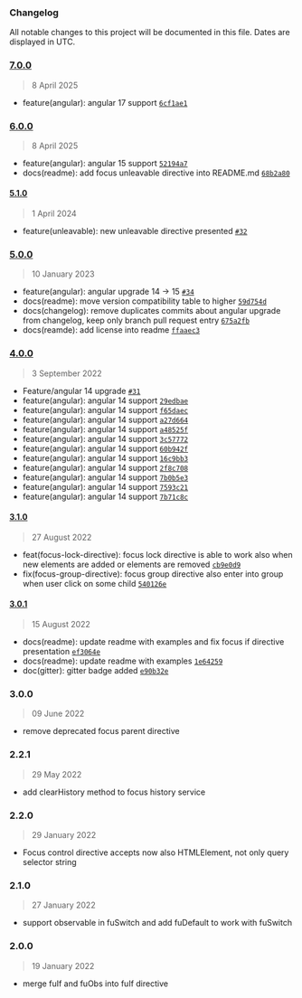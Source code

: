 ### Changelog

All notable changes to this project will be documented in this file. Dates are displayed in UTC.

### [7.0.0](https://github.com/Raiper34/ngx-focus-control/compare/6.0.0...7.0.0)

> 8 April 2025

- feature(angular): angular 17 support [`6cf1ae1`](https://github.com/Raiper34/ngx-focus-control/commit/6cf1ae181cffc8cc631420a8fe47844feecc9271)

### [6.0.0](https://github.com/Raiper34/ngx-focus-control/compare/5.1.0...6.0.0)

> 8 April 2025

- feature(angular): angular 15 support [`52194a7`](https://github.com/Raiper34/ngx-focus-control/commit/52194a7ec091b35ac477c0f777361b017aa8142a)
- docs(readme): add focus unleavable directive into README.md [`68b2a80`](https://github.com/Raiper34/ngx-focus-control/commit/68b2a805a0914652e75f38669e1faabc78a9e826)

#### [5.1.0](https://github.com/Raiper34/ngx-focus-control/compare/5.0.0...5.1.0)

> 1 April 2024

- feature(unleavable): new unleavable directive presented [`#32`](https://github.com/Raiper34/ngx-focus-control/issues/32)

### [5.0.0](https://github.com/Raiper34/ngx-focus-control/compare/4.0.0...5.0.0)

> 10 January 2023

- feature(angular): angular upgrade 14 -&gt; 15 [`#34`](https://github.com/Raiper34/ngx-focus-control/pull/34)
- docs(readme): move version compatibility table to higher [`59d754d`](https://github.com/Raiper34/ngx-focus-control/commit/59d754d01043c7c59b2e5e697bada6aa2403d937)
- docs(changelog): remove duplicates commits about angular upgrade from changelog, keep only branch pull request entry [`675a2fb`](https://github.com/Raiper34/ngx-focus-control/commit/675a2fbac717bec10547950818fdc47a2f04f533)
- docs(reamde): add license into readme [`ffaaec3`](https://github.com/Raiper34/ngx-focus-control/commit/ffaaec36c3eb3944e9f350c1c763fcf9c4bfa956)

### [4.0.0](https://github.com/Raiper34/ngx-focus-control/compare/3.1.0...4.0.0)

> 3 September 2022

- Feature/angular 14 upgrade [`#31`](https://github.com/Raiper34/ngx-focus-control/pull/31)
- feature(angular): angular 14 support [`29edbae`](https://github.com/Raiper34/ngx-focus-control/commit/29edbaef278a8bfdc78bc4cf2dc9eb1d964b9cea)
- feature(angular): angular 14 support [`f65daec`](https://github.com/Raiper34/ngx-focus-control/commit/f65daec45dd9c1273b0602a9407b3f056aa65681)
- feature(angular): angular 14 support [`a27d664`](https://github.com/Raiper34/ngx-focus-control/commit/a27d664fb9787891bd35ba7a34266ed1bb90f897)
- feature(angular): angular 14 support [`a48525f`](https://github.com/Raiper34/ngx-focus-control/commit/a48525f307a51a3ed980c1394802ff77877a5849)
- feature(angular): angular 14 support [`3c57772`](https://github.com/Raiper34/ngx-focus-control/commit/3c57772c1790b80324cfec6c0bd284890f0a65fa)
- feature(angular): angular 14 support [`60b942f`](https://github.com/Raiper34/ngx-focus-control/commit/60b942fcac86c864ad37203a847eff2f65fe42b3)
- feature(angular): angular 14 support [`16c9bb3`](https://github.com/Raiper34/ngx-focus-control/commit/16c9bb3e0add619461f30cc1b93fe1bfc207ba8e)
- feature(angular): angular 14 support [`2f8c708`](https://github.com/Raiper34/ngx-focus-control/commit/2f8c7089fa64e025cfc711cf7684638d7ae2f448)
- feature(angular): angular 14 support [`7b0b5e3`](https://github.com/Raiper34/ngx-focus-control/commit/7b0b5e3ded8b3102a9193d199b73b92830594b8e)
- feature(angular): angular 14 support [`7593c21`](https://github.com/Raiper34/ngx-focus-control/commit/7593c2159fb6fbb25c4cde377a5ad2e2c617334f)
- feature(angular): angular 14 support [`7b71c8c`](https://github.com/Raiper34/ngx-focus-control/commit/7b71c8cf2826bd378a3282bbaa5da64cb635f05a)

#### [3.1.0](https://github.com/Raiper34/ngx-focus-control/compare/3.0.1...3.1.0)

> 27 August 2022

- feat(focus-lock-directive): focus lock directive is able to work also when new elements are added or elements are removed [`cb9e0d9`](https://github.com/Raiper34/ngx-focus-control/commit/cb9e0d986c79a27f05bdd40d449574a891ee5b5f)
- fix(focus-group-directive): focus group directive also enter into group when user click on some child [`540126e`](https://github.com/Raiper34/ngx-focus-control/commit/540126e03c30938e564a1a6a58efd30caaf10a45)

#### [3.0.1](https://github.com/Raiper34/ngx-focus-control/compare/3.0.0...3.0.1)

> 15 August 2022

- docs(readme): update readme with examples and fix focus if directive presentation [`ef3064e`](https://github.com/Raiper34/ngx-focus-control/commit/ef3064edc18023420c709d43a30d881748f8970d)
- docs(readme): update readme with examples [`1e64259`](https://github.com/Raiper34/ngx-focus-control/commit/1e64259fa67b66a3364399733138fb77fd69603b)
- doc(gitter): gitter badge added [`e90b32e`](https://github.com/Raiper34/ngx-focus-control/commit/e90b32e23f2b091092a9e5ca9b36afccfe2e3b40)

<!-- auto-changelog-above -->

### 3.0.0

> 09 June 2022

* remove deprecated focus parent directive

### 2.2.1

> 29 May 2022

* add clearHistory method to focus history service

### 2.2.0

> 29 January 2022

* Focus control directive accepts now also HTMLElement, not only query selector string

### 2.1.0

> 27 January 2022

* support observable in fuSwitch and add fuDefault to work with fuSwitch

### 2.0.0

> 19 January 2022

* merge fuIf and fuObs into fuIf directive
